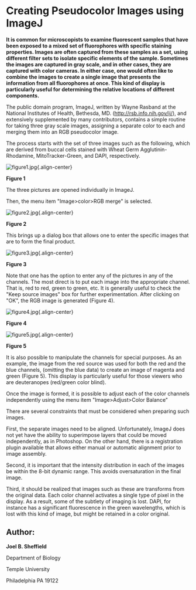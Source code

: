 # Creating Pseudocolor Images using ImageJ

**It is common for microscopists to examine fluorescent samples that
have been exposed to a mixed set of fluorophores with specific staining
properties. Images are often captured from these samples as a set, using
different filter sets to isolate specific elements of the sample.
Sometimes the images are captured in gray scale, and in other cases,
they are captured with color cameras. In either case, one would often
like to combine the images to create a single image that presents the
information from all fluorophores at once. This kind of display is
particularly useful for determining the relative locations of different
components.**

The public domain program, ImageJ, written by Wayne Rasband at the
National Institutes of Health, Bethesda, MD.
(<http://rsb.info.nih.gov/ij/>), and extensively supplemented by many
contributors, contains a simple routine for taking three gray scale
images, assigning a separate color to each and merging them into an RGB
pseudocolor image.

The process starts with the set of three images such as the following,
which are derived from buccal cells stained with Wheat Germ
Agglutinin-Rhodamine, MitoTracker-Green, and DAPI, respectively.

![figure1.jpg](/howto/java/figure1.jpeg){.align-center}

**Figure 1**

The three pictures are opened individually in ImageJ.

Then, the menu item "Image\>color\>RGB merge" is selected.

![figure2.jpg](/howto/java/figure2.jpeg){.align-center}

**Figure 2**

This brings up a dialog box that allows one to enter the specific images
that are to form the final product.

![figure3.jpg](/howto/java/figure3.jpeg){.align-center}

**Figure 3**

Note that one has the option to enter any of the pictures in any of the
channels. The most direct is to put each image into the appropriate
channel. That is, red to red, green to green, etc. It is generally
useful to check the "Keep source images" box for further
experimentation. After clicking on "OK", the RGB image is generated
(Figure 4).

![figure4.jpg](/howto/java/figure4.jpeg){.align-center}

**Figure 4**

![figure5.jpg](/howto/java/figure5.jpeg){.align-center}

**Figure 5**

It is also possible to manipulate the channels for special purposes. As
an example, the image from the red source was used for both the red and
the blue channels, (omitting the blue data) to create an image of
magenta and green (Figure 5). This display is particularly useful for
those viewers who are deuteranopes (red/green color blind).

Once the image is formed, it is possible to adjust each of the color
channels independently using the menu item "Image\>Adjust\>Color
Balance"

There are several constraints that must be considered when preparing
such images.

First, the separate images need to be aligned. Unfortunately, ImageJ
does not yet have the ability to superimpose layers that could be moved
independently, as in Photoshop. On the other hand, there is a
registration plugin available that allows either manual or automatic
alignment prior to image assembly.

Second, it is important that the intensity distribution in each of the
images be within the 8-bit dynamic range. This avoids oversaturation in
the final image.

Third, it should be realized that images such as these are transforms
from the original data. Each color channel activates a single type of
pixel in the display. As a result, some of the subtlety of imaging is
lost. DAPI, for instance has a significant fluorescence in the green
wavelengths, which is lost with this kind of image, but might be
retained in a color original.

## Author:

**Joel B. Sheffield**

Department of Biology

Temple University

Philadelphia PA 19122
